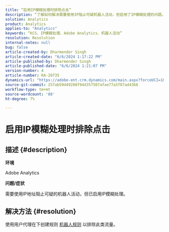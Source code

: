 ```yaml
---
title: “启用IP模糊处理时排除点击”
description: “了解如何解决需要使用IP阻止可疑机器人活动，但启用了IP模糊处理的问题。 将用户代理用于机器人规则。”
solution: Analytics
product: Analytics
applies-to: "Analytics"
keywords: “KCS、IP模糊处理、Adobe Analytics、机器人活动”
resolution: Resolution
internal-notes: null
bug: false
article-created-by: Dharmender Singh
article-created-date: "6/6/2024 1:17:22 PM"
article-published-by: Dharmender Singh
article-published-date: "6/6/2024 1:21:07 PM"
version-number: 4
article-number: KA-20735
dynamics-url: "https://adobe-ent.crm.dynamics.com/main.aspx?forceUCI=1&pagetype=entityrecord&etn=knowledgearticle&id=b88c2e16-0724-ef11-840a-6045bd08369f"
source-git-commit: 257ab59d49288f94d357507afae77a3f07ad4368
workflow-type: tm+mt
source-wordcount: '88'
ht-degree: 7%

---
```


# 启用IP模糊处理时排除点击

## 描述 {#description}


<b>环境</b>

Adobe Analytics

<b>问题/症状</b>

需要使用IP地址阻止可疑的机器人活动，但已启用IP模糊处理。


## 解决方法 {#resolution}


使用用户代理在下创建规则 [机器人规则](https://experienceleague.adobe.com/docs/analytics/admin/admin-tools/manage-report-suites/edit-report-suite/report-suite-general/bot-removal/bot-rules.html?lang=en) 以排除此类流量。

